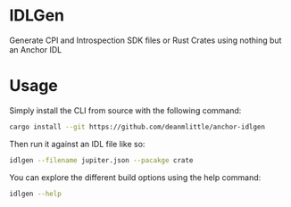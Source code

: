 # IDLGen

Generate CPI and Introspection SDK files or Rust Crates using nothing but an Anchor IDL

# Usage

Simply install the CLI from source with the following command:
```sh
cargo install --git https://github.com/deanmlittle/anchor-idlgen
```

Then run it against an IDL file like so:
```sh
idlgen --filename jupiter.json --pacakge crate
```

You can explore the different build options using the help command:
```sh
idlgen --help
```